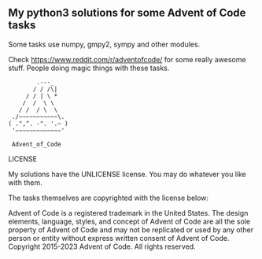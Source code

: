 ## My python3 solutions for some Advent of Code tasks

Some tasks use numpy, gmpy2, sympy and other modules.

Check https://www.reddit.com/r/adventofcode/ for some really
awesome stuff. People doing magic things with these tasks.

```
        .---_
       / / /\|
     / / | \ *
    /  /  \ \
   / /  / \  \
 ./~~~~~~~~~~~\.
( .",^. -". '.~ )
 '~~~~~~~~~~~~~'

 Advent_of_Code
```

LICENSE

My solutions have the UNLICENSE license. You may do whatever
you like with them.

The tasks themselves are copyrighted with the license below:

Advent of Code is a registered trademark in the United States. The design elements, language, styles, and concept of Advent of Code are all the sole property of Advent of Code and may not be replicated or used by any other person or entity without express written consent of Advent of Code. Copyright 2015-2023 Advent of Code. All rights reserved.
